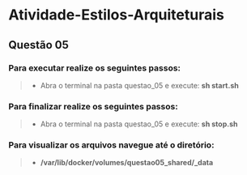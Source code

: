 # Atividade-Estilos-Arquiteturais

## Questão 05

### Para executar realize os seguintes passos:

> - Abra o terminal na pasta questao_05 e execute: **sh start.sh**
 
### Para finalizar realize os seguintes passos:

> - Abra o terminal na pasta questao_05 e execute: **sh stop.sh**

### Para visualizar os arquivos navegue até o diretório: 

> - **/var/lib/docker/volumes/questao05_shared/_data** 